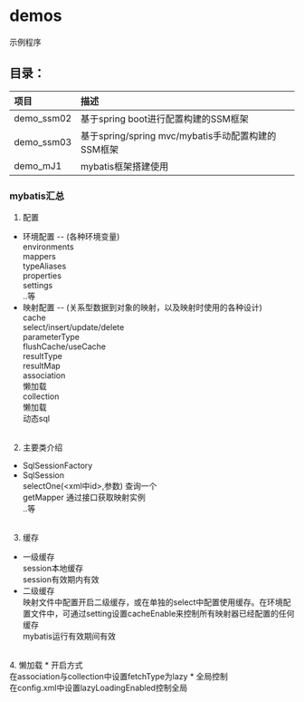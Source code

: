 # demos
示例程序
## 目录：

 |项目|描述|
 |:--|:--|
 |demo_ssm02|基于spring boot进行配置构建的SSM框架|
 |demo_ssm03|基于spring/spring mvc/mybatis手动配置构建的SSM框架|
 |demo_mJ1|mybatis框架搭建使用|
### mybatis汇总
1. 配置
* 环境配置 -- (各种环境变量)<br />
  environments<br />
  mappers<br />
  typeAliases<br />
  properties<br />
  settings<br />
  ..等
* 映射配置 -- (关系型数据到对象的映射，以及映射时使用的各种设计)<br />
  cache<br />
  select/insert/update/delete<br />
  parameterType<br />
  flushCache/useCache<br />
  resultType<br />
  resultMap<br />
    association<br />
      懒加载<br />
    collection<br />
      懒加载<br />
  动态sql<br /><br />
2. 主要类介绍
  * SqlSessionFactory<br />
  * SqlSession<br />
    selectOne(<xml中id>,参数)  查询一个<br />
    getMapper  通过接口获取映射实例<br />
    ..等<br /><br />
3. 缓存
  * 一级缓存<br />
  session本地缓存<br />
  session有效期内有效
  * 二级缓存<br />
  映射文件中配置<cache />开启二级缓存，或在单独的select中配置使用缓存。在环境配置文件中，可通过setting设置cacheEnable来控制所有映射器已经配置的任何缓存<br />
  mybatis运行有效期间有效
  <br />
4. 懒加载
 * 开启方式<br />
  在association与collection中设置fetchType为lazy  
 * 全局控制<br />
  在config.xml中设置lazyLoadingEnabled控制全局  
  <br />
